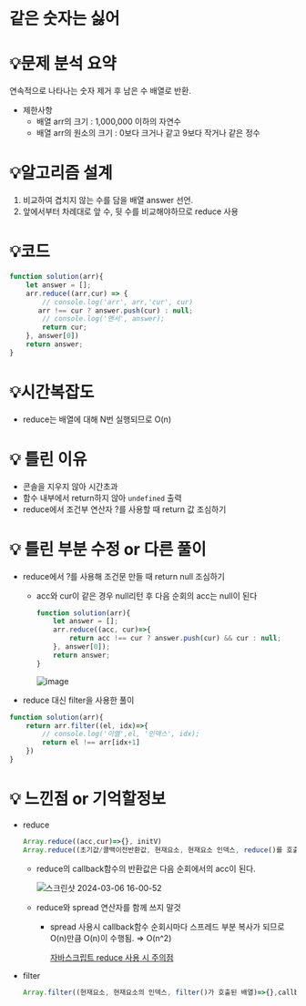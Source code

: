 # 같은 숫자는 싫어

# 💡**문제 분석 요약**

연속적으로 나타나는 숫자 제거 후 남은 수  배열로 반환.

- 제한사항
    - 배열 arr의 크기 : 1,000,000 이하의 자연수
    - 배열 arr의 원소의 크기 : 0보다 크거나 같고 9보다 작거나 같은 정수

# 💡**알고리즘 설계**

1. 비교하여 겹치지 않는 수를 담을 배열 answer 선언.
2. 앞에서부터 차례대로 앞 수, 뒷 수를 비교해야하므로 reduce 사용

# 💡코드

```jsx
function solution(arr){
    let answer = [];
    arr.reduce((arr,cur) => {
        // console.log('arr', arr,'cur', cur)
       arr !== cur ? answer.push(cur) : null;
        // console.log('앤서', answer);
        return cur;
    }, answer[0])
    return answer;
}
```

# 💡시간복잡도

- reduce는 배열에 대해 N번 실행되므로 O(n)

# 💡 틀린 이유

- 콘솔을 지우지 않아 시간초과
- 함수 내부에서 return하지 않아 `undefined` 출력
- reduce에서 조건부 연산자 ?를 사용할 때 return 값 조심하기

# 💡 틀린 부분 수정 or 다른 풀이
- reduce에서 ?를 사용해 조건문 만들 때 return null 조심하기
    - acc와 cur이 같은 경우 null리턴 후 다음 순회의 acc는 null이 된다
        
        ```jsx
        function solution(arr){
            let answer = [];
            arr.reduce((acc, cur)=>{
                return acc !== cur ? answer.push(cur) && cur : null;
            }, answer[0]);
            return answer;
        }
        ```
        ![image](https://github.com/boyoung589/coding-test/assets/85835359/6eaad6ff-c6a1-495a-88c3-b7ff4e3186ae)


- reduce 대신 filter을 사용한 풀이

```jsx
function solution(arr){
    return arr.filter((el, idx)=>{
        // console.log('이엘',el, '인덱스', idx);
        return el !== arr[idx+1]
    })
}
```

# 💡 느낀점 or 기억할정보

- reduce
    ```jsx
    Array.reduce((acc,cur)=>{}, initV)
    Array.reduce((초기값/콜백이전반환값, 현재요소, 현재요소 인덱스, reduce()를 호출한 배열)=>{}, 초기값)
    ```
    
    - reduce의 callback함수의 반환값은 다음 순회에서의 acc이 된다.
        
        ![스크린샷 2024-03-06 16-00-52](https://github.com/boyoung589/coding-test/assets/85835359/7c7ec798-97a8-4414-bc46-a92bd116866b)

    
    - reduce와 spread 연산자를 함께 쓰지 말것
        - spread 사용시 callback함수 순회시마다 스프레드 부분 복사가 되므로 O(n)만큼 O(n)이 수행됨. ⇒ O(n^2)
            
            [자바스크립트 reduce 사용 시 주의점](https://donggov.tistory.com/207)
            
- filter

    ```jsx
    Array.filter((현재요소, 현재요소의 인덱스, filter()가 호출된 배열)=>{},callback함수의 this값)
    ```
